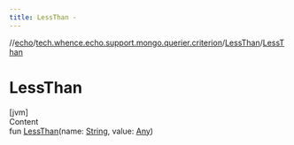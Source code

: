 ```yaml
---
title: LessThan -
---
```

//[echo](../../index.md)/[tech.whence.echo.support.mongo.querier.criterion](../index.md)/[LessThan](index.md)/[LessThan](-less-than.md)



# LessThan  
[jvm]  
Content  
fun [LessThan](-less-than.md)(name: [String](https://kotlinlang.org/api/latest/jvm/stdlib/kotlin/-string/index.html), value: [Any](https://kotlinlang.org/api/latest/jvm/stdlib/kotlin/-any/index.html))  



